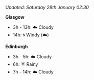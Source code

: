 *Updated: Saturday 28th January 02:30*

**Glasgow**

* 3h - 13h: :cloud: Cloudy
* 14h: :cyclone: Windy (:cloud:)

**Edinburgh**

* 3h - 5h: :cloud: Cloudy
* 6h: :umbrella: Rainy
* 7h - 14h: :cloud: Cloudy
